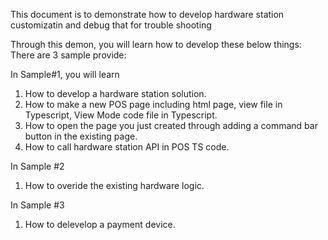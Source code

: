 This document is to demonstrate how to develop hardware station customizatin and debug that for trouble shooting

Through this demon, you will learn how to develop these below things:
There are 3 sample provide:

In Sample#1, you will learn <br/>
1. How to develop a hardware station solution.
2. How to make a new POS page including html page, view file in Typescript,  View Mode code file in Typescript.
3. How to open the page you just created through adding a command bar button in the existing page.
4. How to call hardware station API  in POS TS  code.

In Sample #2 <br/>
1. How to overide the existing hardware logic.

In Sample #3 <br/>
1. How to delevelop a payment device.
